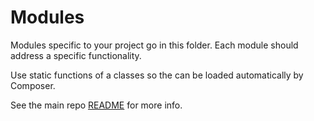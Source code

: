 # Modules
Modules specific to your project go in this folder. Each module should address a specific functionality.

Use static functions of a classes so the can be loaded automatically by Composer.
 
See the main repo [README](https://github.com/moxie-leean/LeeanPlugin#modules) for more info.
